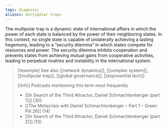 ```yaml
---
tags: diagnosis
aliases: multipolar traps
---
```


The multipolar trap is a dynamic state of international affairs in which the power of each state is balanced by the power of their neighboring states. In this context, no single state is capable of unilaterally achieving a lasting hegemony, leading to a “security dilemma” in which states compete for resources and power. The security dilemma inhibits cooperation and prevents states from achieving mutual gains from cooperative activities, leading to perpetual rivalries and instability in the international system.

> [!example] See also
> [[network dynamics]], [[complex system]], [[multipolar trap]], [[global governance]], [[exponential tech]]

> [!info] Podcasts mentioning this term most frequently
> * [[In Search of the Third Attractor, Daniel Schmachtenberger (part 1)]] (30)
> * [[The Metacrisis with Daniel Schmachtenberger – Part 1 – Green Pill 26]] (14)
> * [[In Search of the Third Attractor, Daniel Schmachtenberger (part 2)]] (13)